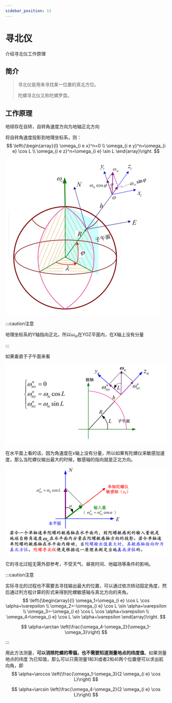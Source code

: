 ```yaml
---
sidebar_position: 13
---
```


# 寻北仪

介绍寻北仪工作原理

## 简介

> 寻北仪是用来寻找某一位置的真北方位。
>
> 陀螺寻北仪又称陀螺罗盘。

## 工作原理

地球存在自转，自转角速度方向为地轴正北方向

将自转角速度投影到地理坐标系，则：
$$
\left\{\begin{array}{l}
\omega_{i e x}^n=0 \\
\omega_{i e y}^n=\omega_{i e} \cos L \\
\omega_{i e z}^n=\omega_{i e} \sin L
\end{array}\right.
$$
<img src="./assets/image-20230613150314523.png" alt="image-20230613150314523" style="zoom: 50%;" />

:::caution注意

地理坐标系的Y轴指向正北，所以$\omega_{ie}$在YOZ平面内，在X轴上没有分量

:::

如果垂直于子午面来看

![image-20230613150538958](./assets/image-20230613150538958.png)

在水平面上看的话，因为角速度在x轴上没有分量，所以如果有陀螺仪来敏感加速度，那么当陀螺仪输出最大的时候，敏感轴的指向就是正北方向。

![image-20230613155549500](./assets/image-20230613155549500.png)

它的寻北过程无需外部参考，不受天气、昼夜时间、地磁场等条件的影响。

:::caution注意

实际寻北的过程也不需要去寻找输出最大的位置，可以通过依次转动固定角度，然后通过列方程计算的形式来得到陀螺敏感轴与真北方向的夹角。
$$
\left\{\begin{array}{l}
\omega_1=\omega_{i e} \cos L \cos \alpha+\varepsilon \\
\omega_2=-\omega_{i e} \cos L \sin \alpha+\varepsilon \\
\omega_3=-\omega_{i e} \cos L \cos \alpha+\varepsilon \\
\omega_4=\omega_{i e} \cos L \sin \alpha+\varepsilon
\end{array}\right.
$$

$$
\alpha=\arctan \left(\frac{\omega_4-\omega_2}{\omega_1-\omega_3}\right)
$$

:::

用此方法测量，**可以消除陀螺的零偏，也不需要知道测量地点的纬度值**。如果测量地点的纬度 为已知值，那么可以只需测量1和3(或者2和4)两个位置便可以求出航向角，即
$$
\alpha=\arccos \left(\frac{\omega_1-\omega_3}{2 \omega_{i e} \cos L}\right)
$$

$$
\alpha=\arcsin \left(\frac{\omega_4-\omega_2}{2 \omega_{i e} \cos L}\right)
$$

